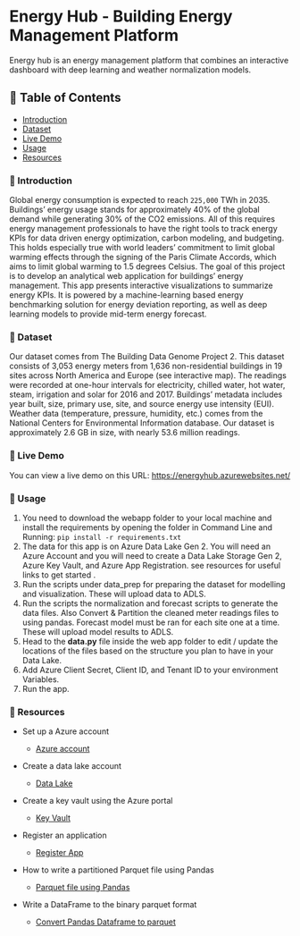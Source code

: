 # Energy Hub - Building Energy Management Platform

Energy hub is an energy management platform that combines an interactive dashboard with deep learning and weather normalization models.

## :bookmark_tabs: Table of Contents
- [Introduction](#introduction)
- [Dataset](#dataset)
- [Live Demo](#demo)
- [Usage](#usage)
- [Resources](#resources)

### :loudspeaker: Introduction

Global energy consumption is expected to reach `225,000` TWh in 2035. Buildings’ energy usage stands for approximately 40% of the global demand while generating 30% of the CO2 emissions. All of this requires energy management professionals to have the right tools to track energy KPIs for data driven energy optimization, carbon modeling, and budgeting. This holds especially true with world leaders’ commitment to limit global warming effects through the signing of the Paris Climate Accords, which aims to limit global warming to 1.5 degrees Celsius. The goal of this project is to develop an analytical web application for buildings’ energy management. This app presents interactive visualizations to summarize energy KPIs. It is powered by a machine-learning based energy benchmarking solution for energy deviation reporting, as well as deep learning models to provide mid-term energy forecast. 

### :file_folder: Dataset

Our dataset comes from The Building Data Genome Project 2. This dataset consists of 3,053 energy meters from 1,636 non-residential buildings in 19 sites across North America and Europe (see interactive map). The readings were recorded at one-hour intervals for electricity, chilled water, hot water, steam, irrigation and solar for 2016 and 2017. Buildings’ metadata includes year built, size, primary use, site, and source energy use intensity (EUI). Weather data (temperature, pressure, humidity, etc.) comes from the National Centers for Environmental Information database. Our dataset is approximately 2.6 GB in size, with nearly 53.6 million readings. 

### :movie_camera: Live Demo

You can view a live demo on this URL: https://energyhub.azurewebsites.net/

### :hammer: Usage

1. You need to download the webapp folder to your local machine and install the requirements by opening the folder in Command Line and Running: `pip install -r requirements.txt`
2. The data for this app is on Azure Data Lake Gen 2. You will need an Azure Account and you will need to create a Data Lake Storage Gen 2, Azure Key Vault, and Azure App Registration. see resources for useful links to get started .
3. Run the scripts under data_prep for preparing the dataset for modelling and visualization. These will upload data to ADLS.
4. Run the scripts the normalization and forecast scripts to generate the data files. Also Convert & Partition the cleaned meter readings files to using pandas. Forecast model must be ran for each site one at a time. These will upload model results to ADLS.
6. Head to the **data.py** file inside the web app folder to edit / update the locations of the files based on the structure you plan to have in your Data Lake.
7. Add Azure Client Secret, Client ID, and Tenant ID to your environment Variables.
8. Run the app.


### :open_file_folder: Resources
* Set up a Azure account
	* [Azure account](https://docs.microsoft.com/en-us/learn/modules/create-an-azure-account/)
	
* Create a data lake account
	* [Data Lake](https://docs.microsoft.com/en-us/azure/storage/blobs/create-data-lake-storage-account)

*  Create a key vault using the Azure portal
	* [Key Vault](https://docs.microsoft.com/en-us/azure/key-vault/general/quick-create-portal)
	
* Register an application
	* [Register App](https://docs.microsoft.com/en-us/azure/active-directory/develop/quickstart-register-app)

* How to write a partitioned Parquet file using Pandas
	* [Parquet file using Pandas](https://stackoverflow.com/questions/52934265/how-to-write-a-partitioned-parquet-file-using-pandas)

* Write a DataFrame to the binary parquet format
	* [Convert Pandas Dataframe to parquet](https://pandas.pydata.org/pandas-docs/version/1.1/reference/api/pandas.DataFrame.to_parquet.html)
